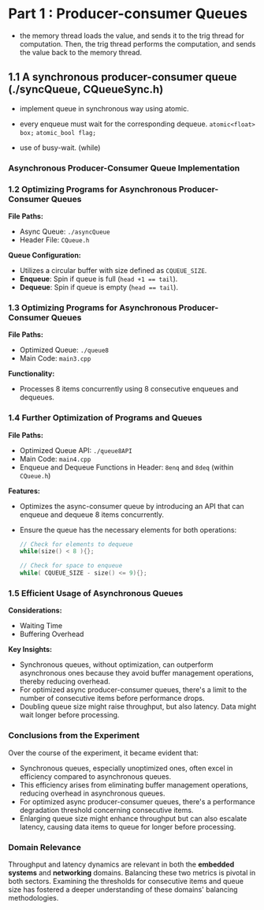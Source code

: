 # Part 1 : Producer-consumer Queues
- the memory thread loads the value, and sends it to the trig thread for computation. Then, the trig thread performs the computation, and sends the value back to the memory thread.

## 1.1  A synchronous producer-consumer queue (./syncQueue, CQueueSync.h) 
- implement queue in synchronous way using atomic. 
- every enqueue must wait for the corresponding dequeue.
`atomic<float> box;`
`atomic_bool flag;`

- use of busy-wait. (while) 

### Asynchronous Producer-Consumer Queue Implementation
### 1.2 Optimizing Programs for Asynchronous Producer-Consumer Queues
**File Paths:**
- Async Queue: `./asyncQueue`
- Header File: `CQueue.h`

**Queue Configuration:**
- Utilizes a circular buffer with size defined as `CQUEUE_SIZE`.
- **Enqueue**: Spin if queue is full (`head +1 == tail`).
- **Dequeue**: Spin if queue is empty (`head == tail`).

### 1.3 Optimizing Programs for Asynchronous Producer-Consumer Queues

**File Paths:**
- Optimized Queue: `./queue8`
- Main Code: `main3.cpp`

**Functionality:**
- Processes 8 items concurrently using 8 consecutive enqueues and dequeues.

### 1.4 Further Optimization of Programs and Queues

**File Paths:**
- Optimized Queue API: `./queue8API`
- Main Code: `main4.cpp`
- Enqueue and Dequeue Functions in Header: `8enq` and `8deq` (within `CQueue.h`)

**Features:**
- Optimizes the async-consumer queue by introducing an API that can enqueue and dequeue 8 items concurrently.
- Ensure the queue has the necessary elements for both operations:

    ```cpp
    // Check for elements to dequeue
    while(size() < 8 ){};
    
    // Check for space to enqueue
    while( CQUEUE_SIZE - size() <= 9){};
    ```

### 1.5 Efficient Usage of Asynchronous Queues

**Considerations:**
- Waiting Time
- Buffering Overhead

**Key Insights:**
- Synchronous queues, without optimization, can outperform asynchronous ones because they avoid buffer management operations, thereby reducing overhead.
- For optimized async producer-consumer queues, there's a limit to the number of consecutive items before performance drops.
- Doubling queue size might raise throughput, but also latency. Data might wait longer before processing.

### Conclusions from the Experiment

Over the course of the experiment, it became evident that:
- Synchronous queues, especially unoptimized ones, often excel in efficiency compared to asynchronous queues.
- This efficiency arises from eliminating buffer management operations, reducing overhead in asynchronous queues.
- For optimized async producer-consumer queues, there's a performance degradation threshold concerning consecutive items.
- Enlarging queue size might enhance throughput but can also escalate latency, causing data items to queue for longer before processing.

### Domain Relevance

Throughput and latency dynamics are relevant in both the **embedded systems** and **networking** domains. Balancing these two metrics is pivotal in both sectors. Examining the thresholds for consecutive items and queue size has fostered a deeper understanding of these domains' balancing methodologies.
